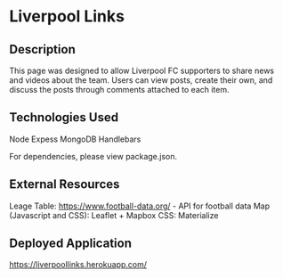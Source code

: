 # Liverpool Links

## Description

This page was designed to allow Liverpool FC supporters to share news and videos about the team. Users can view posts, create their own, and discuss the posts through comments attached to each item.

## Technologies Used

Node
Expess
MongoDB
Handlebars

For dependencies, please view package.json.

## External Resources

Leage Table: https://www.football-data.org/ - API for football data
Map (Javascript and CSS): Leaflet + Mapbox
CSS: Materialize

## Deployed Application

https://liverpoollinks.herokuapp.com/
